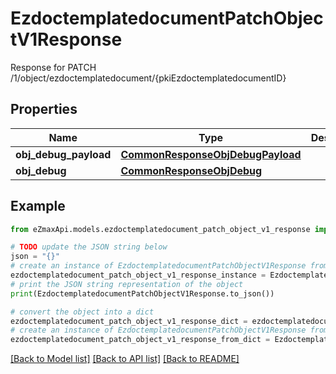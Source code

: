 # EzdoctemplatedocumentPatchObjectV1Response

Response for PATCH /1/object/ezdoctemplatedocument/{pkiEzdoctemplatedocumentID}

## Properties

Name | Type | Description | Notes
------------ | ------------- | ------------- | -------------
**obj_debug_payload** | [**CommonResponseObjDebugPayload**](CommonResponseObjDebugPayload.md) |  | 
**obj_debug** | [**CommonResponseObjDebug**](CommonResponseObjDebug.md) |  | [optional] 

## Example

```python
from eZmaxApi.models.ezdoctemplatedocument_patch_object_v1_response import EzdoctemplatedocumentPatchObjectV1Response

# TODO update the JSON string below
json = "{}"
# create an instance of EzdoctemplatedocumentPatchObjectV1Response from a JSON string
ezdoctemplatedocument_patch_object_v1_response_instance = EzdoctemplatedocumentPatchObjectV1Response.from_json(json)
# print the JSON string representation of the object
print(EzdoctemplatedocumentPatchObjectV1Response.to_json())

# convert the object into a dict
ezdoctemplatedocument_patch_object_v1_response_dict = ezdoctemplatedocument_patch_object_v1_response_instance.to_dict()
# create an instance of EzdoctemplatedocumentPatchObjectV1Response from a dict
ezdoctemplatedocument_patch_object_v1_response_from_dict = EzdoctemplatedocumentPatchObjectV1Response.from_dict(ezdoctemplatedocument_patch_object_v1_response_dict)
```
[[Back to Model list]](../README.md#documentation-for-models) [[Back to API list]](../README.md#documentation-for-api-endpoints) [[Back to README]](../README.md)


